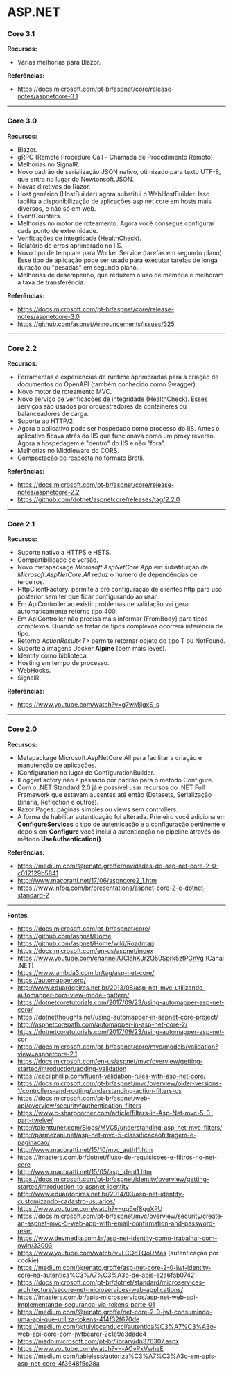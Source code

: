 # ASP.NET 

### **Core 3.1**

**Recursos:**

* Várias melhorias para Blazor.

**Referências:**

* https://docs.microsoft.com/pt-br/aspnet/core/release-notes/aspnetcore-3.1

---

### **Core 3.0**

**Recursos:**

* Blazor.
* gRPC (Remote Procedure Call - Chamada de Procedimento Remoto).
* Melhorias no SignalR.
* Novo padrão de serialização JSON nativo, otimizado para texto UTF-8, que entra no lugar do Newtonsoft.JSON.
* Novas diretivas do Razor.
* Host genérico (HostBuilder) agora substitui o WebHostBuilder. Isso facilita a disponibilização de aplicações asp.net core em hosts mais diversos, e não só em web.
* EventCounters.
* Melhorias no motor de roteamento. Agora você consegue configurar cada ponto de extremidade.
* Verificações de integridade (HealthCheck).
* Relatório de erros aprimorado no IIS.
* Novo tipo de template para Worker Service (tarefas em segundo plano). Esse tipo de aplicação pode ser usado para executar tarefas de longa duração ou "pesadas" em segundo plano.
* Melhorias de desempenho, que reduzem o uso de memória e melhoram a taxa de transferência.

**Referências:**

* https://docs.microsoft.com/pt-br/aspnet/core/release-notes/aspnetcore-3.0
* https://github.com/aspnet/Announcements/issues/325

---

### **Core 2.2** 

**Recursos:** 

* Ferramentas e experiências de runtime aprimoradas para a criação de documentos do OpenAPI (também conhecido como Swagger).
* Novo motor de roteamento MVC.
* Novo serviço de verificações de integridade (HealthCheck). Esses serviços são usados por orquestradores de conteineres ou balanceadores de carga.
* Suporte ao HTTP/2.
* Agora o aplicativo pode ser hospedado como processo do IIS. Antes o aplicativo ficava atrás do IIS que funcionava como um proxy reverso. Agora a hospedagem é "dentro" do IIS e não "fora".
* Melhorias no Middleware do CORS.
* Compactação de resposta no formato Brotli.

**Referências:**  
* https://docs.microsoft.com/pt-br/aspnet/core/release-notes/aspnetcore-2.2 
* https://github.com/dotnet/aspnetcore/releases/tag/2.2.0 

--- 

### **Core 2.1** 

**Recursos:** 

* Suporte nativo a HTTPS e HSTS.
* Compartibilidade de versão.
* Novo metapackage *Microsoft.AspNetCore.App* em substituição de *Microsoft.AspNetCore.All* reduz o número de dependências de terceiros.
* HttpClientFactory: permite a pré configuração de clientes http para uso posterior sem ter que ficar configurando ao usar.
* Em ApiController ao existir problemas de validação vai gerar automaticamente retorno tipo 400.
* Em ApiController não precisa mais informar [FromBody] para tipos complexos. Quando se tratar de tipos complexos ocorrerá inferência de tipo.
* Retorno *ActionResult\<T\>* permite retornar objeto do tipo T ou NotFound. 
* Suporte a imagens Docker **Alpine** (bem mais leves).
* Identity como biblioteca. 
* Hosting em tempo de processo. 
* WebHooks.
* SignalR.

**Referências:**  
* https://www.youtube.com/watch?v=g7wMjigxS-s  

--- 

### **Core 2.0** 

**Recursos:** 

* Metapackage Microsoft.AspNetCore.All para facilitar a criação e manutenção de aplicações.
* IConfiguration no lugar de ConfigurationBuilder.
* ILoggerFactory não é passado por padrão para o método Configure.
* Com o .NET Standard 2.0 já é possível usar recursos do .NET Full Framework que estavam ausentes até então (Datasets, Serialização Binária, Reflection e outros).
* Razor Pages: páginas simples ou views sem controllers.
* A forma de habilitar autenticação foi alterada. Primeiro você adiciona em **ConfigureServices** o tipo de autenticação e a configuração pertinente e depois em **Configure** você inclui a autenticação no pipeline através do método **UseAuthentication()**.

**Referências:**  
* https://medium.com/@renato.groffe/novidades-do-asp-net-core-2-0-c012129b5841 
* http://www.macoratti.net/17/06/aspncore2_1.htm 
* https://www.infoq.com/br/presentations/aspnet-core-2-e-dotnet-standard-2


---

**Fontes** 

* https://docs.microsoft.com/pt-br/aspnet/core/
* https://github.com/aspnet/Home
* https://github.com/aspnet/Home/wiki/Roadmap
* https://docs.microsoft.com/en-us/aspnet/index 
* https://www.youtube.com/channel/UCIahKJr2Q50Sprk5ztPGnVg (Canal .NET) 
* https://www.lambda3.com.br/tag/asp-net-core/ 
* https://automapper.org/
* http://www.eduardopires.net.br/2013/08/asp-net-mvc-utilizando-automapper-com-view-model-pattern/
* https://dotnetcoretutorials.com/2017/09/23/using-automapper-asp-net-core/
* https://dotnetthoughts.net/using-automapper-in-aspnet-core-project/
* http://aspnetcorepath.com/automapper-in-asp-net-core-2/
* https://dotnetcoretutorials.com/2017/09/23/using-automapper-asp-net-cor
* https://docs.microsoft.com/pt-br/aspnet/core/mvc/models/validation?view=aspnetcore-2.1
* https://docs.microsoft.com/en-us/aspnet/mvc/overview/getting-started/introduction/adding-validation
* https://cecilphillip.com/fluent-validation-rules-with-asp-net-core/    
* https://docs.microsoft.com/pt-br/aspnet/mvc/overview/older-versions-1/controllers-and-routing/understanding-action-filters-cs
* https://docs.microsoft.com/pt-br/aspnet/web-api/overview/security/authentication-filters
* https://www.c-sharpcorner.com/article/filters-in-Asp-Net-mvc-5-0-part-twelve/
* http://talenttuner.com/Blogs/MVC5/understanding-asp-net-mvc-filters/
* http://parmezani.net/asp-net-mvc-5-classificacaofiltragem-e-paginacao/    
* http://www.macoratti.net/15/10/mvc_authf1.htm
* https://imasters.com.br/dotnet/fluxo-de-requisicoes-e-filtros-no-net-core    
* http://www.macoratti.net/15/05/asp_ident1.htm
* https://docs.microsoft.com/pt-br/aspnet/identity/overview/getting-started/introduction-to-aspnet-identity
* http://www.eduardopires.net.br/2014/03/asp-net-identity-customizando-cadastro-usuarios/    
* https://www.youtube.com/watch?v=qg6ef8ggXPU
* https://docs.microsoft.com/pt-br/aspnet/mvc/overview/security/create-an-aspnet-mvc-5-web-app-with-email-confirmation-and-password-reset
* https://www.devmedia.com.br/asp-net-identity-como-trabalhar-com-owin/33003
* https://www.youtube.com/watch?v=LCQdTQoDMas (autenticação por cookie)
* https://medium.com/@renato.groffe/asp-net-core-2-0-jwt-identity-core-na-autentica%C3%A7%C3%A3o-de-apis-e2a6fab07421        
* https://docs.microsoft.com/pt-br/dotnet/standard/microservices-architecture/secure-net-microservices-web-applications/
* https://imasters.com.br/apis-microsservicos/asp-net-web-api-implementando-seguranca-via-tokens-parte-01
* https://medium.com/@renato.groffe/net-core-2-0-jwt-consumindo-uma-api-que-utiliza-tokens-414f32f670de
* https://medium.com/@fulviocanducci/autentica%C3%A7%C3%A3o-web-api-core-com-jwtbearer-2c1e9e3dade4
* https://msdn.microsoft.com/pt-br/library/dn376307.aspx
* https://www.youtube.com/watch?v=-AOyPxVwheE
* https://medium.com/tableless/autoriza%C3%A7%C3%A3o-em-apis-asp-net-core-4f3648f5c28a    
